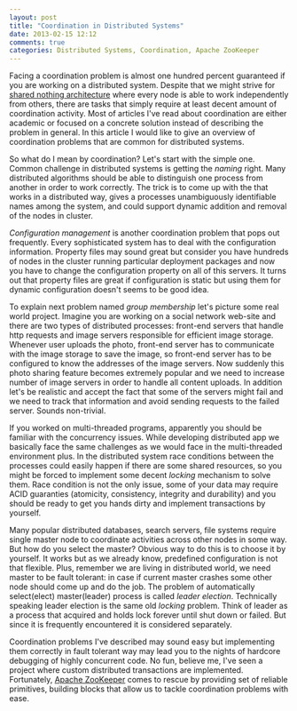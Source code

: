 ```yaml
---
layout: post
title: "Coordination in Distributed Systems"
date: 2013-02-15 12:12
comments: true
categories: Distributed Systems, Coordination, Apache ZooKeeper
---
```


Facing a coordination problem is almost one hundred percent guaranteed if you are working on a distributed system. Despite that we might strive for [shared nothing architecture](http://en.wikipedia.org/wiki/Shared_nothing_architecture) where every node is able to work independently from others, there are tasks that simply require at least decent amount of coordination activity. Most of articles I've read about coordination are either academic or focused on a concrete solution instead of describing the problem in general. In this article I would like to give an overview of coordination problems that are common for distributed systems.

So what do I mean by coordination? Let's start with the simple one. Common challenge in distributed systems is getting the *naming* right. Many distributed algorithms should be able to distinguish one process from another in order to work correctly. The trick is to come up with the that works in a distributed way, gives a processes unambiguously identifiable names among the system, and could support dynamic addition and removal of the nodes in cluster.

*Configuration management* is another coordination problem that pops out frequently. Every sophisticated system has to deal with the configuration information. Property files may sound great but consider you have hundreds of nodes in the cluster running particular deployment packages and now you have to change the configuration property on all of this servers. It turns out that property files are great if configuration is static but using them for dynamic configuration doesn't seems to be good idea.

To explain next problem named *group membership* let's picture some real world project. Imagine you are working on a social network web-site and there are two types of distributed processes: front-end servers that handle http requests and image servers responsible for efficient image storage. Whenever user uploads the photo, front-end server has to communicate with the image storage to save the image, so front-end server has to be configured to know the addresses of the image servers. Now suddenly this photo sharing feature becomes extremely popular and we need to increase number of image servers in order to handle all content uploads. In addition let's be realistic and accept the fact that some of the servers might fail and we need to track that information and avoid sending requests to the failed server. Sounds non-trivial.

If you worked on multi-threaded programs, apparently you should be familiar with the concurrency issues. While developing distributed app we basically face the same challenges as we would face in the multi-threaded environment plus. In the distributed system race conditions between the processes could easily happen if there are some shared resources, so you might be forced to implement some decent *locking* mechanism to solve them. Race condition is not the only issue, some of your data may require ACID guaranties (atomicity, consistency, integrity and durability) and you should be ready to get you hands dirty and implement transactions by yourself.

Many popular distributed databases, search servers, file systems require single master node to coordinate activities across other nodes in some way. But how do you select the master? Obvious way to do this is to choose it by yourself. It works but as we already know, predefined configuration is not that flexible. Plus, remember we are living in distributed world, we need master to be fault tolerant: in case if current master crashes some other node should come up and do the job. The problem of automatically select(elect) master(leader) process is called *leader election*. Technically speaking leader election is the same old *locking* problem. Think of leader as a process that acquired and holds lock forever until shut down or failed. But since it is frequently encountered it is considered separately.

Coordination problems I've described may sound easy but implementing them correctly in fault tolerant way may lead you to the nights of hardcore debugging of highly concurrent code. No fun, believe me, I've seen a project where custom distributed transactions are implemented. Fortunately, [Apache ZooKeeper](http://zookeeper.apache.org/) comes to rescue by providing set of reliable primitives, building blocks that allow us to tackle coordination problems with ease.

